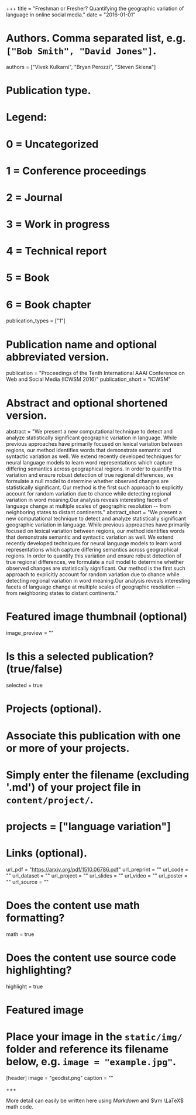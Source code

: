 +++
title = "Freshman or Fresher? Quantifying the geographic variation of language in online social media."
date = "2016-01-01"

# Authors. Comma separated list, e.g. `["Bob Smith", "David Jones"]`.
authors = ["Vivek Kulkarni",  "Bryan Perozzi", "Steven Skiena"]

# Publication type.
# Legend:
# 0 = Uncategorized
# 1 = Conference proceedings
# 2 = Journal
# 3 = Work in progress
# 4 = Technical report
# 5 = Book
# 6 = Book chapter
publication_types = ["1"]

# Publication name and optional abbreviated version.
publication = "Proceedings of the Tenth International AAAI Conference on Web and Social Media (ICWSM 2016)"
publication_short = "ICWSM" 

# Abstract and optional shortened version.
abstract = "We present a new computational technique to detect and analyze statistically significant geographic variation in language. While previous approaches have primarily focused on lexical variation between regions, our method identifies words that demonstrate semantic and syntactic variation as well. We extend recently developed techniques for neural language models to learn word representations which capture differing semantics across geographical regions. In order to quantify this variation and ensure robust detection of true regional differences, we formulate a null model to determine whether observed changes are statistically significant. Our method is the first such approach to explicitly account for random variation due to chance while detecting regional variation in word meaning.Our analysis reveals interesting facets of language change at multiple scales of geographic resolution -- from neighboring states to distant continents."
abstract_short = "We present a new computational technique to detect and analyze statistically significant geographic variation in language. While previous approaches have primarily focused on lexical variation between regions, our method identifies words that demonstrate semantic and syntactic variation as well. We extend recently developed techniques for neural language models to learn word representations which capture differing semantics across geographical regions. In order to quantify this variation and ensure robust detection of true regional differences, we formulate a null model to determine whether observed changes are statistically significant. Our method is the first such approach to explicitly account for random variation due to chance while detecting regional variation in word meaning.Our analysis reveals interesting facets of language change at multiple scales of geographic resolution -- from neighboring states to distant continents."

# Featured image thumbnail (optional)
image_preview = ""

# Is this a selected publication? (true/false)
selected = true

# Projects (optional).
#   Associate this publication with one or more of your projects.
#   Simply enter the filename (excluding '.md') of your project file in `content/project/`.
# projects = ["language variation"]

# Links (optional).
url_pdf = "https://arxiv.org/pdf/1510.06786.pdf"
url_preprint = ""
url_code = ""
url_dataset = ""
url_project = ""
url_slides = ""
url_video = ""
url_poster = ""
url_source = ""

# Does the content use math formatting?
math = true

# Does the content use source code highlighting?
highlight = true

# Featured image
# Place your image in the `static/img/` folder and reference its filename below, e.g. `image = "example.jpg"`.
[header]
image = "geodist.png"
caption = ""

+++

More detail can easily be written here using *Markdown* and $\rm \LaTeX$ math code.
